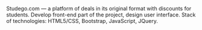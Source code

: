 Studego.com — a platform of deals in its original format with discounts for students.
Develop front-end part of the project, design user interface.
Stack of technologies: HTML5/CSS, Bootstrap, JavaScript, JQuery.

